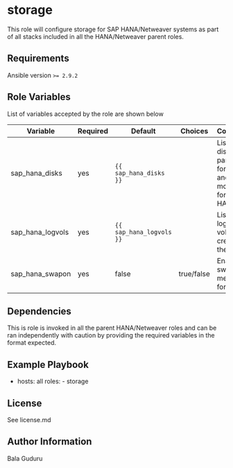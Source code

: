 storage
=======

This role will configure storage for SAP HANA/Netweaver systems as part of all stacks included in all the HANA/Netweaver parent roles.

Requirements
------------

Ansible version `>= 2.9.2`

Role Variables
--------------

List of variables accepted by the role are shown below

| Variable         | Required | Default                  | Choices    | Comments                                                             |
|------------------|----------|--------------------------|------------|----------------------------------------------------------------------|
| sap_hana_disks   | yes      | `{{ sap_hana_disks }}`   |            | List of disks to be partioned, formated and mounted for SAP HANA use |
| sap_hana_logvols | yes      | `{{ sap_hana_logvols }}` |            | List of logical volumes to create on the system                      |
| sap_hana_swapon  | yes      | false                    | true/false | Enable swap memory for HANA                                          |


Dependencies
------------

This is role is invoked in all the parent HANA/Netweaver roles and can be ran independently with caution by providing the required variables in the format expected.

Example Playbook
----------------

  - hosts: all
    roles:
        - storage

License
-------

See license.md

Author Information
------------------

Bala Guduru
